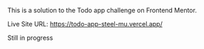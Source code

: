 This is a solution to the Todo app challenge on Frontend Mentor.

Live Site URL: https://todo-app-steel-mu.vercel.app/

Still in progress
